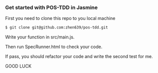 ### Get started with POS-TDD in Jasmine

First you need to clone this repo to you local machine

```sh
$ git clone git@github.com:zhen639/pos-tdd.git
```

Write your function in src/main.js.

Then run SpecRunner.html to check your code.

If pass, you should refactor your code and write the second test for me. 

GOOD LUCK


